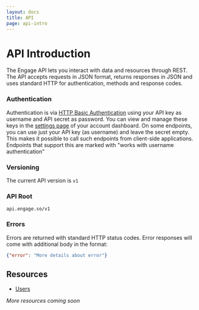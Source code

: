 ```yaml
---
layout: docs
title: API
page: api-intro
---
```

# API Introduction

The Engage API lets you interact with data and resources through REST. The API accepts requests in JSON format, returns responses in JSON and uses standard HTTP for authentication, methods and response codes.

### Authentication

Authentication is via [HTTP Basic Authentication](https://en.wikipedia.org/wiki/Basic_access_authentication) using your API key as username and API secret as password. You can view and manage these keys in the [settings page](https://app.engage.so/settings/account) of your account dashboard. On some endpoints, you can use just your API key (as username) and leave the secret empty. This makes it possible to call such endpoints from client-side applications. Endpoints that support this are marked with "works with username authentication"

### Versioning

The current API version is `v1`

### API Root

`api.engage.so/v1`

### Errors

Errors are returned with standard HTTP status codes. Error responses will come with additional body in the format:

```json
{"error": "More details about error"}
```

## Resources

- [Users](/docs/api/users)

*More resources coming soon*
